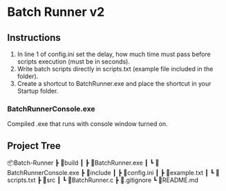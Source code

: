 # Batch Runner v2

## Instructions
1. In line 1 of config.ini set the delay, how much time must pass before scripts execution (must be in seconds).
2. Write batch scripts directly in scripts.txt (example file included in the folder).
3. Create a shortcut to BatchRunner.exe and place the shortcut in your Startup folder.

### BatchRunnerConsole.exe
Compiled .exe that runs with console window turned on.

## Project Tree
📦Batch-Runner
 ┣ 📂build
 ┃ ┣ 📜BatchRunner.exe
 ┃ ┗ 📜BatchRunnerConsole.exe
 ┣ 📂include
 ┃ ┣ 📜config.ini
 ┃ ┣ 📜example.txt
 ┃ ┗ 📜scripts.txt
 ┣ 📂src
 ┃ ┗ 📜BatchRunner.c
 ┣ 📜.gitignore
 ┗ 📜README.md